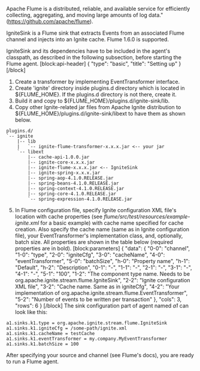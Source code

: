 Apache Flume is a distributed, reliable, and available service for efficiently collecting, aggregating, and moving large amounts of log data." (https://github.com/apache/flume).

IgniteSink is a Flume sink that extracts Events from an associated Flume channel and injects into an Ignite cache. Flume 1.6.0 is supported.

IgniteSink and its dependencies have to be included in the agent's classpath, as described in the following subsection, before starting the Flume agent.
[block:api-header]
{
  "type": "basic",
  "title": "Setting up"
}
[/block]
1. Create a transformer by implementing EventTransformer interface.
2. Create 'ignite' directory inside plugins.d directory which is located in ${FLUME_HOME}. If the plugins.d directory is not there, create it.
3. Build it and copy to ${FLUME_HOME}/plugins.d/ignite-sink/lib.
4. Copy other Ignite-related jar files from Apache Ignite distribution to ${FLUME_HOME}/plugins.d/ignite-sink/libext to have them as shown below.
```
plugins.d/
`-- ignite
    |-- lib
    |   `-- ignite-flume-transformer-x.x.x.jar <-- your jar
    `-- libext
        |-- cache-api-1.0.0.jar
        |-- ignite-core-x.x.x.jar
        |-- ignite-flume-x.x.x.jar <-- IgniteSink
        |-- ignite-spring-x.x.x.jar
        |-- spring-aop-4.1.0.RELEASE.jar
        |-- spring-beans-4.1.0.RELEASE.jar
        |-- spring-context-4.1.0.RELEASE.jar
        |-- spring-core-4.1.0.RELEASE.jar
        `-- spring-expression-4.1.0.RELEASE.jar
```
5. In Flume configuration file, specify Ignite configuration XML file's location with cache properties (see *flume/src/test/resources/example-ignite.xml* for a basic example) with cache name specified for cache creation. Also specify the cache name (same as in Ignite configuration file), your EventTransformer's implementation class, and, optionally, batch size. All properties are shown in the table below (required properties are in bold).
[block:parameters]
{
  "data": {
    "0-0": "channel",
    "1-0": "type",
    "2-0": "igniteCfg",
    "3-0": "cacheName",
    "4-0": "eventTransformer",
    "5-0": "batchSize",
    "h-0": "Property name",
    "h-1": "Default",
    "h-2": "Description",
    "0-1": "-",
    "1-1": "-",
    "2-1": "-",
    "3-1": "-",
    "4-1": "-",
    "5-1": "100",
    "1-2": "The component type name. Needs to be org.apache.ignite.stream.flume.IgniteSink",
    "2-2": "Ignite configuration XML file",
    "3-2": "Cache name. Same as in igniteCfg",
    "4-2": "Your implementation of org.apache.ignite.stream.flume.EventTransformer",
    "5-2": "Number of events to be written per transaction"
  },
  "cols": 3,
  "rows": 6
}
[/block]
The sink configuration part of agent named *a1* can look like this:
```
a1.sinks.k1.type = org.apache.ignite.stream.flume.IgniteSink
a1.sinks.k1.igniteCfg = /some-path/ignite.xml
a1.sinks.k1.cacheName = testCache
a1.sinks.k1.eventTransformer = my.company.MyEventTransformer
a1.sinks.k1.batchSize = 100
```
After specifying your source and channel (see Flume's docs), you are ready to run a Flume agent.